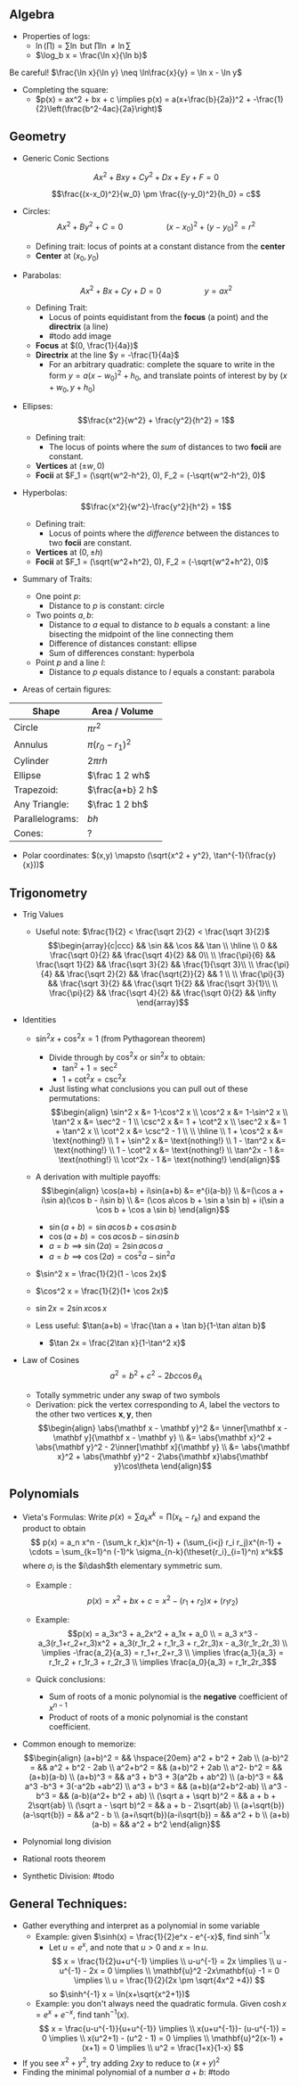 ## Algebra

- Properties of logs:
	- $\ln(\prod) = \sum \ln$ but $\prod \ln \neq \ln \sum$
	- $\log_b x = \frac{\ln x}{\ln b}$

Be careful! $\frac{\ln x}{\ln y} \neq \ln\frac{x}{y} = \ln x - \ln y$

- Completing the square:
	- $p(x) = ax^2 + bx + c \implies p(x) =  a(x+\frac{b}{2a})^2 + -\frac{1}{2}\left(\frac{b^2-4ac}{2a}\right)$

## Geometry

- Generic Conic Sections

	$$A x ^ { 2 } + B x y + C y ^ { 2 } + D x + E y + F = 0$$

	$$\frac{(x-x_0)^2}{w_0} \pm \frac{(y-y_0)^2}{h_0} = c$$

- Circles: $$ Ax^2 + By^2 + C = 0 \hspace{5em} (x-x_0)^2 + (y-y_0)^2 = r^2$$
	- Defining trait: locus of points at a constant distance from the **center**
	- **Center** at $(x_0, y_0)$

- Parabolas: $$Ax^2 + Bx + Cy + D = 0 \hspace{5em} y = ax^2$$
	- Defining Trait:
		- Locus of points equidistant from the **focus** (a point) and the **directrix** (a line)
		- #todo add image
	- **Focus** at $(0, \frac{1}{4a})$
	- **Directrix** at the line $y = -\frac{1}{4a}$
		- For an arbitrary quadratic: complete the square to write in the form $y = a(x - w_0)^2 + h_0$, and translate points of interest by by $(x+w_0, y+h_0)$

- Ellipses: $$\frac{x^2}{w^2} + \frac{y^2}{h^2} = 1$$
	- Defining trait:
		- The locus of points where the *sum* of distances to two **focii** are constant.
	- **Vertices** at $(\pm w, 0)$
	- **Focii** at $F_1 = (\sqrt{w^2-h^2}, 0), F_2 = (-\sqrt{w^2-h^2}, 0)$

- Hyperbolas: $$\frac{x^2}{w^2}-\frac{y^2}{h^2} = 1$$
	- Defining trait:
		- Locus of points where the *difference* between the distances to two **focii** are constant.
	- **Vertices** at $(0, \pm h)$
	- **Focii** at $F_1 = (\sqrt{w^2+h^2}, 0), F_2 = (-\sqrt{w^2+h^2}, 0)$

- Summary of Traits:
	- One point $p$:
		- Distance to $p$ is constant: circle
	- Two points $a,b$:
		- Distance to $a$ equal to distance to $b$ equals a constant: a line bisecting the midpoint of the line connecting them
		- Difference of distances constant: ellipse
		- Sum of differences constant: hyperbola
	- Point $p$ and a line $l$:
		- Distance to $p$ equals distance to $l$ equals a constant: parabola

- Areas of certain figures:

Shape  | Area / Volume
--|--
Circle |  $\pi r^2$
Annulus  | $\pi(r_0 - r_1)^2$  
Cylinder  | $2\pi r h$  
Ellipse  | $\frac 1 2 wh$  
Trapezoid:  | $\frac{a+b} 2 h$
Any Triangle: | $\frac 1 2 bh$
Parallelograms: | $bh$
Cones: | $?$

- Polar coordinates: $(x,y) \mapsto (\sqrt{x^2 + y^2}, \tan^{-1}(\frac{y}{x}))$


## Trigonometry

- Trig Values
	- Useful note: $\frac{1}{2} < \frac{\sqrt 2}{2} < \frac{\sqrt 3}{2}$
	$$\begin{array}{c|ccc}
	&& \sin && \cos && \tan \\ \hline \\
	0 && \frac{\sqrt 0}{2} && \frac{\sqrt 4}{2} && 0\\ \\
	\frac{\pi}{6} && \frac{\sqrt 1}{2} && \frac{\sqrt 3}{2} && \frac{1}{\sqrt 3}\\ \\
	\frac{\pi}{4} && \frac{\sqrt 2}{2} && \frac{\sqrt{2}}{2} && 1 \\ \\
	\frac{\pi}{3} && \frac{\sqrt 3}{2} && \frac{\sqrt 1}{2} && \frac{\sqrt 3}{1}\\ \\
	\frac{\pi}{2} && \frac{\sqrt 4}{2} && \frac{\sqrt 0}{2} && \infty
	\end{array}$$

- Identities
	- $\sin^2 x + \cos^2 x = 1$ (from Pythagorean theorem)
		- Divide through by $\cos^2 x$ or $\sin^2 x$ to obtain:
			- $\tan^2 + 1 = \sec^2$
			- $1 + \cot^2 x = \csc^2 x$
		- Just listing what conclusions you can pull out of these permutations:
		$$\begin{align}
		\sin^2 x &= 1-\cos^2 x \\
		\cos^2 x &= 1-\sin^2 x \\
		\tan^2 x &= \sec^2 - 1 \\
		\csc^2 x &= 1 + \cot^2 x \\
		\sec^2 x &= 1 + \tan^2 x \\
		\cot^2 x &= \csc^2 - 1 \\ \\ \hline \\
		1 + \cos^2 x &= \text{nothing!} \\
		1 + \sin^2 x &= \text{nothing!} \\
 		1 - \tan^2 x &= \text{nothing!} \\
		1 - \cot^2 x &= \text{nothing!} \\
		\tan^2x - 1 &= \text{nothing!} \\
		\cot^2x - 1 &= \text{nothing!}
		\end{align}$$

	- A derivation with multiple payoffs:
		$$\begin{align}
		\cos(a+b) + i\sin(a+b) &= e^{i(a-b)} \\
		&=(\cos a + i\sin a)(\cos b - i\sin b) \\
		&= (\cos a\cos b + \sin a \sin b) + i(\sin a \cos b + \cos a \sin b)
		\end{align}$$
		- $\sin(a+b) = \sin a \cos b + \cos a \sin b$
		- $\cos(a+b) = \cos a \cos b - \sin a \sin b$
		- $a=b \implies \sin(2a) = 2\sin a \cos a$
		- $a=b \implies \cos(2a) = \cos^2 a - \sin^2 a$
	- $\sin^2 x = \frac{1}{2}(1 - \cos 2x)$
	- $\cos^2 x = \frac{1}{2}(1+ \cos 2x)$
	- $\sin 2x = 2\sin x \cos x$
	- Less useful: $\tan(a+b) = \frac{\tan a + \tan b}{1-\tan a\tan b}$
		- $\tan 2x = \frac{2\tan x}{1-\tan^2 x}$

- Law of Cosines $$ a^2 = b^2 + c^2 - 2bc\cos\theta_A$$
	- Totally symmetric under any swap of two symbols
	- Derivation: pick the vertex corresponding to $A$, label the vectors to the other two vertices $\mathbf x, \mathbf y$, then
		$$\begin{align}
		\abs{\mathbf x - \mathbf y}^2 &= \inner[\mathbf x - \mathbf y]{\mathbf x - \mathbf y} \\
		&= \abs{\mathbf x}^2 + \abs{\mathbf y}^2 - 2\inner[\mathbf x]{\mathbf y} \\
		&= \abs{\mathbf x}^2 + \abs{\mathbf y}^2 - 2\abs{\mathbf x}\abs{\mathbf y}\cos\theta
		\end{align}$$
## Polynomials

- Vieta's Formulas: Write $p(x) = \sum a_k x^k = \prod(x_k - r_k)$ and expand the product to obtain $$ p(x) = a_n x^n - (\sum_k r_k)x^{n-1} + (\sum_{i<j} r_i r_j)x^{n-1} + \cdots = \sum_{k=1}^n (-1)^k \sigma_{n-k}(\theset{r_i}_{i=1}^n) x^k$$
	where $\sigma_i$ is the $i\dash$th elementary symmetric sum.

	- Example :$$p(x) = x^2 + bx + c = x^2 - (r_1 + r_2)x + (r_1r_2)$$

	- Example: $$p(x) = a_3x^3 + a_2x^2 + a_1x + a_0 \\ = a_3 x^3 -a_3(r_1+r_2+r_3)x^2 + a_3(r_1r_2 + r_1r_3 + r_2r_3)x - a_3(r_1r_2r_3) \\ \implies -\frac{a_2}{a_3} = r_1+r_2+r_3 \\ \implies \frac{a_1}{a_3} = r_1r_2 + r_1r_3 + r_2r_3 \\ \implies \frac{a_0}{a_3} = r_1r_2r_3$$

	- Quick conclusions:
		- Sum of roots of a monic polynomial is the **negative** coefficient of $x^{n-1}$
		- Product of roots of a monic polynomial is the constant coefficient.

- Common enough to memorize:
$$\begin{align}
(a+b)^2 = && \hspace{20em} a^2 + b^2 + 2ab \\
(a-b)^2 = && a^2 + b^2 - 2ab \\
a^2+b^2 = && (a+b)^2 + 2ab \\
a^2- b^2 = && (a+b)(a-b) \\
(a+b)^3 = &&  a^3 + b^3 + 3(a^2b + ab^2) \\
(a-b)^3 = &&  a^3 -b^3 + 3(-a^2b +ab^2) \\
a^3 + b^3 = &&  (a+b)(a^2+b^2-ab) \\
a^3 - b^3 = &&  (a-b)(a^2+ b^2 + ab) \\
(\sqrt a + \sqrt b)^2 = &&  a + b + 2\sqrt{ab} \\
(\sqrt a - \sqrt b)^2 = &&  a + b - 2\sqrt{ab} \\
(a+\sqrt{b})(a-\sqrt{b}) = &&  a^2 - b \\
(a+i\sqrt{b})(a-i\sqrt{b}) = &&  a^2 + b \\
(a+b)(a-b) = && a^2 + b^2
\end{align}$$

- Polynomial long division
- Rational roots theorem
- Synthetic Division: #todo

## General Techniques:
- Gather everything and interpret as a polynomial in some variable
	- Example: given $\sinh(x) = \frac{1}{2}e^x - e^{-x}$, find $\sinh^{-1} x$
		- Let $u=e^x$, and note that $u > 0$ and $x = \ln u$.
		$$
		x = \frac{1}{2}u+u^{-1} \implies \\
		u-u^{-1} = 2x \implies \\
		u - u^{-1} - 2x = 0 \implies \\
		\mathbf{u}^2 -2x\mathbf{u} -1 = 0 \implies \\
		u  = \frac{1}{2}(2x \pm \sqrt{4x^2 +4})
		$$
		so $\sinh^{-1} x = \ln(x+\sqrt{x^2+1})$
	- Example: you don't always need the quadratic formula. Given $\cosh x = e^x+e^{-x}$, find $\tanh^{-1}(x)$.
	$$
	x = \frac{u-u^{-1}}{u+u^{-1}} \implies  \\
	x(u+u^{-1})- (u-u^{-1}) = 0 \implies \\
	x(u^2+1) - (u^2 - 1) = 0 \implies \\
	\mathbf{u}^2(x-1) + (x+1) = 0 \implies \\
	u^2 = \frac{1+x}{1-x}
	$$
- If you see $x^2+y^2$, try adding $2xy$ to reduce to $(x+y)^2$
- Finding the minimal polynomial of a number $a+b$: #todo
